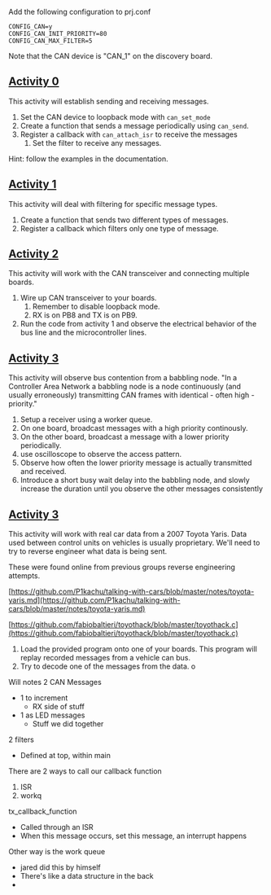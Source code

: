 Add the following configuration to prj.conf

```
CONFIG_CAN=y
CONFIG_CAN_INIT_PRIORITY=80
CONFIG_CAN_MAX_FILTER=5
```

Note that the CAN device is "CAN_1" on the discovery board.

## [Activity 0](https://github.com/uofu-emb/rtos/tree/main/labs/7.networking#activity-0)

This activity will establish sending and receiving messages.

1. Set the CAN device to loopback mode with `can_set_mode`
2. Create a function that sends a message periodically using `can_send`.
3. Register a callback with `can_attach_isr` to receive the messages
    1. Set the filter to receive any messages.

Hint: follow the examples in the documentation.

## [Activity 1](https://github.com/uofu-emb/rtos/tree/main/labs/7.networking#activity-1)

This activity will deal with filtering for specific message types.

1. Create a function that sends two different types of messages.
2. Register a callback which filters only one type of message.

## [Activity 2](https://github.com/uofu-emb/rtos/tree/main/labs/7.networking#activity-2)

This activity will work with the CAN transceiver and connecting multiple boards.

1. Wire up CAN transceiver to your boards.
    1. Remember to disable loopback mode.
    2. RX is on PB8 and TX is on PB9.
2. Run the code from activity 1 and observe the electrical behavior of the bus line and the microcontroller lines.

## [Activity 3](https://github.com/uofu-emb/rtos/tree/main/labs/7.networking#activity-3)

This activity will observe bus contention from a babbling node. "In a Controller Area Network a babbling node is a node continuously (and usually erroneously) transmitting CAN frames with identical - often high - priority."

1. Setup a receiver using a worker queue.
2. On one board, broadcast messages with a high priority continously.
3. On the other board, broadcast a message with a lower priority periodically.
4. use oscilloscope to observe the access pattern.
5. Observe how often the lower priority message is actually transmitted and received.
6. Introduce a short busy wait delay into the babbling node, and slowly increase the duration until you observe the other messages consistently

## [Activity 3](https://github.com/uofu-emb/rtos/tree/main/labs/7.networking#activity-3-1)

This activity will work with real car data from a 2007 Toyota Yaris. Data used between control units on vehicles is usually proprietary. We'll need to try to reverse engineer what data is being sent.

These were found online from previous groups reverse engineering attempts.

[https://github.com/P1kachu/talking-with-cars/blob/master/notes/toyota-yaris.md](https://github.com/P1kachu/talking-with-cars/blob/master/notes/toyota-yaris.md)

[https://github.com/fabiobaltieri/toyothack/blob/master/toyothack.c](https://github.com/fabiobaltieri/toyothack/blob/master/toyothack.c)

1. Load the provided program onto one of your boards. This program will replay recorded messages from a vehicle can bus.
2. Try to decode one of the messages from the data.
o


Will notes
2 CAN Messages
- 1 to increment
	- RX side of stuff
- 1 as LED messages
	- Stuff we did together

2 filters
- Defined at top, within main

There are 2 ways to call our callback function
1. ISR
2. workq

tx_callback_function
- Called through an ISR
- When this message occurs, set this message, an interrupt happens

Other way is the work queue
- jared did this by himself
- There's like a data structure in the back
- 
